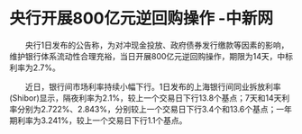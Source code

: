 # 央行开展800亿元逆回购操作 -中新网

　　央行1日发布的公告称，为对冲现金投放、政府债券发行缴款等因素的影响，维护银行体系流动性合理充裕，当日开展800亿元逆回购操作，期限为14天，中标利率为2.7%。

　　近日，银行间市场利率持续小幅下行。1日发布的上海银行间同业拆放利率(Shibor)显示，隔夜利率为2.1%，较上一个交易日下行13.8个基点；7天和14天利率分别为2.722%、2.843%，分别较上一个交易日下行3.4个和13.6个基点；一年期利率为3.241%，较上一个交易日下行1.1个基点。
